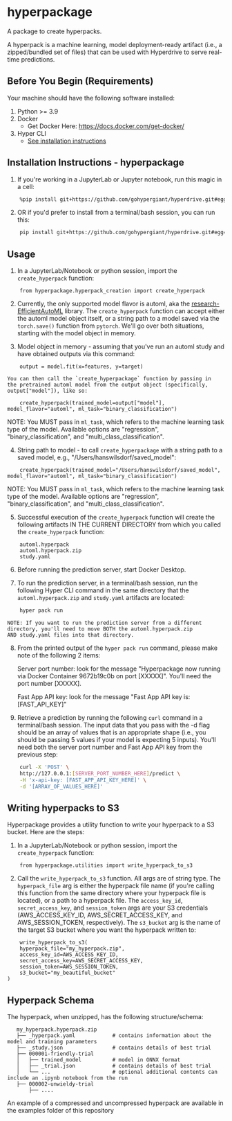 # hyperpackage

A package to create hyperpacks.

A hyperpack is a machine learning, model deployment-ready artifact (i.e., a zipped/bundled set of files) that can be used with Hyperdrive to serve real-time predictions.

## Before You Begin (Requirements)

Your machine should have the following software installed:

1. Python >= 3.9
2. Docker
   - Get Docker Here: https://docs.docker.com/get-docker/
3. Hyper CLI
   - [See installation instructions](../hyper/README.md#installation)


## Installation Instructions - hyperpackage

1. If you're working in a JupyterLab or Jupyter notebook, run this magic in a cell:
```bash
    %pip install git+https://github.com/gohypergiant/hyperdrive.git#egg=hyperpackage\&subdirectory=hyperpackage
```

2. OR if you'd prefer to install from a terminal/bash session, you can run this:
```bash
    pip install git+https://github.com/gohypergiant/hyperdrive.git#egg=hyperpackage\&subdirectory=hyperpackage
```

## Usage

1. In a JupyterLab/Notebook or python session, import the `create_hyperpack` function:

```
    from hyperpackage.hyperpack_creation import create_hyperpack
```

2. Currently, the only supported model flavor is automl, aka the [research-EfficientAutoML](https://github.com/gohypergiant/research-EfficientAutoML) library. The `create_hyperpack` function can accept either the automl model object itself, or a string path to a model saved via the `torch.save()` function from `pytorch`. We'll go over both situations, starting with the model object in memory.

3. Model object in memory - assuming that you've run an automl study and have obtained outputs via this command:

```
    output = model.fit(x=features, y=target)
```

    You can then call the `create_hyperpackage` function by passing in  
    the pretrained automl model from the output object (specifically,  
    output["model"]), like so:

```
    create_hyperpack(trained_model=output["model"], model_flavor="automl", ml_task="binary_classification")
```
NOTE: You MUST pass in `ml_task`, which refers to the machine learning task type of the model. Available options are "regression", "binary_classification", and "multi_class_classification".

4. String path to model - to call `create_hyperpackage` with a string path to a saved model, e.g., "/Users/hanswilsdorf/saved_model":

```
    create_hyperpack(trained_model="/Users/hanswilsdorf/saved_model", model_flavor="automl", ml_task="binary_classification")
```
NOTE: You MUST pass in `ml_task`, which refers to the machine learning task type of the model. Available options are "regression", "binary_classification", and "multi_class_classification".

5. Successful execution of the `create_hyperpack` function will create the following artifacts IN THE CURRENT DIRECTORY from which you called the `create_hyperpack` function:

```
    automl.hyperpack
    automl.hyperpack.zip
    study.yaml
```

6. Before running the prediction server, start Docker Desktop.

7. To run the prediction server, in a terminal/bash session, run the following Hyper CLI command in the same directory that the `automl.hyperpack.zip` and `study.yaml` artifacts are located:

``` bash
    hyper pack run
```

    NOTE: If you want to run the prediction server from a different  
    directory, you'll need to move BOTH the automl.hyperpack.zip  
    AND study.yaml files into that directory.

8. From the printed output of the `hyper pack run` command, please make note of the following 2 items:

    Server port number: look for the message "Hyperpackage now running via Docker Container 9672b19c0b on port [XXXXX]". You'll need the port number [XXXXX].

    Fast App API key: look for the message "Fast App API key is: [FAST_API_KEY]"

9. Retrieve a prediction by running the following `curl` command in a terminal/bash session. The input data that you pass with the -d flag should be an array of values that is an appropriate shape (i.e., you should be passing 5 values if your model is expecting 5 inputs). You'll need both the server port number and Fast App API key from the previous step:

``` bash
    curl -X 'POST' \
    http://127.0.0.1:[SERVER_PORT_NUMBER_HERE]/predict \
    -H 'x-api-key: [FAST_APP_API_KEY_HERE]' \
    -d '[ARRAY_OF_VALUES_HERE]'
```

## Writing hyperpacks to S3

Hyperpackage provides a utility function to write your hyperpack to a S3 bucket. Here are the steps:

1. In a JupyterLab/Notebook or python session, import the `create_hyperpack` function:

```
    from hyperpackage.utilities import write_hyperpack_to_s3
```

2. Call the `write_hyperpack_to_s3` function. All args are of string type. The `hyperpack_file` arg is either the hyperpack file name (if you're calling this function from the same directory where your hyperpack file is located), or a path to a hyperpack file. The `access_key_id`, `secret_access_key`, and `session_token` args are your S3 credentials (AWS_ACCESS_KEY_ID, AWS_SECRET_ACCESS_KEY, and AWS_SESSION_TOKEN, respectively). The `s3_bucket` arg is the name of the target S3 bucket where you want the hyperpack written to:

```
    write_hyperpack_to_s3(
    hyperpack_file="my_hyperpack.zip",
    access_key_id=AWS_ACCESS_KEY_ID,
    secret_access_key=AWS_SECRET_ACCESS_KEY,
    session_token=AWS_SESSION_TOKEN,
    s3_bucket="my_beautiful_bucket"
)
```

## Hyperpack Schema

The hyperpack, when unzipped, has the following structure/schema:

```
   my_hyperpack.hyperpack.zip
   ├── _hyperpack.yaml            # contains information about the model and training parameters 
   ├── _study.json                # contains details of best trial
   ├── 000001-friendly-trial
   │   ├── trained_model          # model in ONNX format
   │   ├── _trial.json            # contains details of best trial
   │   └── ...                    # optional additional contents can include an .ipynb notebook from the run
   ├── 000002-unwieldy-trial
       ├── ....

```

An example of a compressed and uncompressed hyperpack are available in the examples folder of this repository
